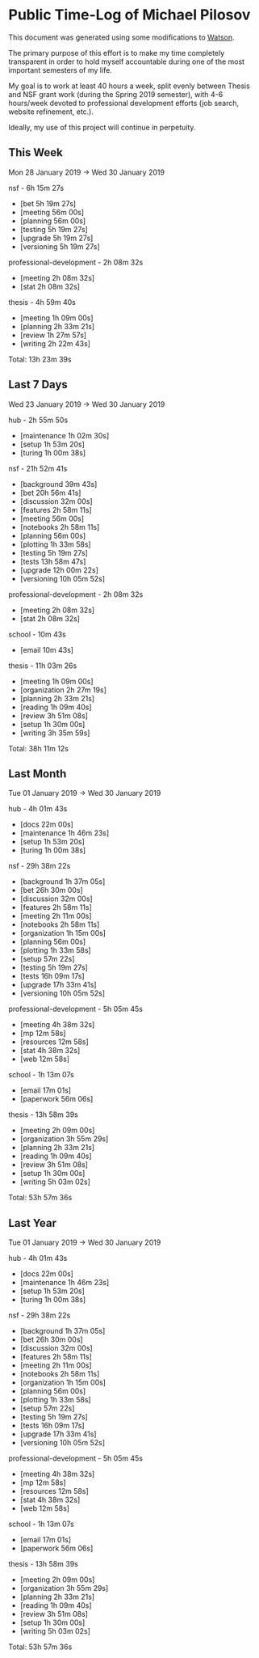 # Public Time-Log of Michael Pilosov

This document was generated using some modifications to [Watson](https://github.com/TailorDev/Watson).

The primary purpose of this effort is to make my time completely transparent in order to hold myself accountable during one of the most important semesters of my life.

My goal is to work at least 40 hours a week, split evenly between Thesis and NSF grant work (during the Spring 2019 semester), with 4-6 hours/week devoted to professional development efforts (job search, website refinement, etc.). 

Ideally, my use of this project will continue in perpetuity.

## This Week
Mon 28 January 2019 -> Wed 30 January 2019

nsf - 6h 15m 27s
- [bet  5h 19m 27s]  
- [meeting     56m 00s]  
- [planning     56m 00s]  
- [testing  5h 19m 27s]  
- [upgrade  5h 19m 27s]  
- [versioning  5h 19m 27s]  

professional-development - 2h 08m 32s
- [meeting  2h 08m 32s]  
- [stat  2h 08m 32s]  

thesis - 4h 59m 40s
- [meeting  1h 09m 00s]  
- [planning  2h 33m 21s]  
- [review  1h 27m 57s]  
- [writing  2h 22m 43s]  

Total: 13h 23m 39s
## Last 7 Days
Wed 23 January 2019 -> Wed 30 January 2019

hub - 2h 55m 50s
- [maintenance  1h 02m 30s]  
- [setup  1h 53m 20s]  
- [turing  1h 00m 38s]  

nsf - 21h 52m 41s
- [background     39m 43s]  
- [bet 20h 56m 41s]  
- [discussion     32m 00s]  
- [features  2h 58m 11s]  
- [meeting     56m 00s]  
- [notebooks  2h 58m 11s]  
- [planning     56m 00s]  
- [plotting  1h 33m 58s]  
- [testing  5h 19m 27s]  
- [tests 13h 58m 47s]  
- [upgrade 12h 00m 22s]  
- [versioning 10h 05m 52s]  

professional-development - 2h 08m 32s
- [meeting  2h 08m 32s]  
- [stat  2h 08m 32s]  

school - 10m 43s
- [email     10m 43s]  

thesis - 11h 03m 26s
- [meeting  1h 09m 00s]  
- [organization  2h 27m 19s]  
- [planning  2h 33m 21s]  
- [reading  1h 09m 40s]  
- [review  3h 51m 08s]  
- [setup  1h 30m 00s]  
- [writing  3h 35m 59s]  

Total: 38h 11m 12s
## Last Month
Tue 01 January 2019 -> Wed 30 January 2019

hub - 4h 01m 43s
- [docs     22m 00s]  
- [maintenance  1h 46m 23s]  
- [setup  1h 53m 20s]  
- [turing  1h 00m 38s]  

nsf - 29h 38m 22s
- [background  1h 37m 05s]  
- [bet 26h 30m 00s]  
- [discussion     32m 00s]  
- [features  2h 58m 11s]  
- [meeting  2h 11m 00s]  
- [notebooks  2h 58m 11s]  
- [organization  1h 15m 00s]  
- [planning     56m 00s]  
- [plotting  1h 33m 58s]  
- [setup     57m 22s]  
- [testing  5h 19m 27s]  
- [tests 16h 09m 17s]  
- [upgrade 17h 33m 41s]  
- [versioning 10h 05m 52s]  

professional-development - 5h 05m 45s
- [meeting  4h 38m 32s]  
- [mp     12m 58s]  
- [resources     12m 58s]  
- [stat  4h 38m 32s]  
- [web     12m 58s]  

school - 1h 13m 07s
- [email     17m 01s]  
- [paperwork     56m 06s]  

thesis - 13h 58m 39s
- [meeting  2h 09m 00s]  
- [organization  3h 55m 29s]  
- [planning  2h 33m 21s]  
- [reading  1h 09m 40s]  
- [review  3h 51m 08s]  
- [setup  1h 30m 00s]  
- [writing  5h 03m 02s]  

Total: 53h 57m 36s
## Last Year
Tue 01 January 2019 -> Wed 30 January 2019

hub - 4h 01m 43s
- [docs     22m 00s]  
- [maintenance  1h 46m 23s]  
- [setup  1h 53m 20s]  
- [turing  1h 00m 38s]  

nsf - 29h 38m 22s
- [background  1h 37m 05s]  
- [bet 26h 30m 00s]  
- [discussion     32m 00s]  
- [features  2h 58m 11s]  
- [meeting  2h 11m 00s]  
- [notebooks  2h 58m 11s]  
- [organization  1h 15m 00s]  
- [planning     56m 00s]  
- [plotting  1h 33m 58s]  
- [setup     57m 22s]  
- [testing  5h 19m 27s]  
- [tests 16h 09m 17s]  
- [upgrade 17h 33m 41s]  
- [versioning 10h 05m 52s]  

professional-development - 5h 05m 45s
- [meeting  4h 38m 32s]  
- [mp     12m 58s]  
- [resources     12m 58s]  
- [stat  4h 38m 32s]  
- [web     12m 58s]  

school - 1h 13m 07s
- [email     17m 01s]  
- [paperwork     56m 06s]  

thesis - 13h 58m 39s
- [meeting  2h 09m 00s]  
- [organization  3h 55m 29s]  
- [planning  2h 33m 21s]  
- [reading  1h 09m 40s]  
- [review  3h 51m 08s]  
- [setup  1h 30m 00s]  
- [writing  5h 03m 02s]  

Total: 53h 57m 36s
